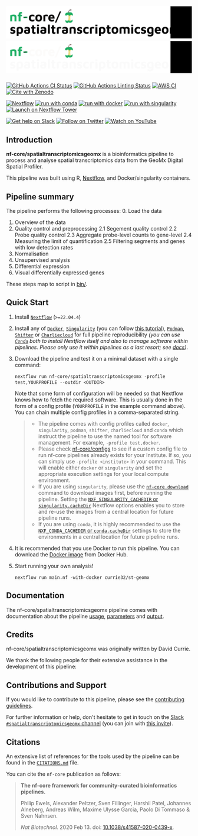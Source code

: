 # ![nf-core/spatialtranscriptomicsgeomx](docs/images/nf-core-spatialtranscriptomicsgeomx_logo_light.png#gh-light-mode-only) ![nf-core/spatialtranscriptomicsgeomx](docs/images/nf-core-spatialtranscriptomicsgeomx_logo_dark.png#gh-dark-mode-only)

[![GitHub Actions CI Status](https://github.com/nf-core/spatialtranscriptomicsgeomx/workflows/nf-core%20CI/badge.svg)](https://github.com/nf-core/spatialtranscriptomicsgeomx/actions?query=workflow%3A%22nf-core+CI%22)
[![GitHub Actions Linting Status](https://github.com/nf-core/spatialtranscriptomicsgeomx/workflows/nf-core%20linting/badge.svg)](https://github.com/nf-core/spatialtranscriptomicsgeomx/actions?query=workflow%3A%22nf-core+linting%22)
[![AWS CI](https://img.shields.io/badge/CI%20tests-full%20size-FF9900?logo=Amazon%20AWS)](https://nf-co.re/spatialtranscriptomicsgeomx/results)
[![Cite with Zenodo](http://img.shields.io/badge/DOI-10.5281/zenodo.XXXXXXX-1073c8)](https://doi.org/10.5281/zenodo.XXXXXXX)

[![Nextflow](https://img.shields.io/badge/nextflow%20DSL2-%E2%89%A521.10.3-23aa62.svg)](https://www.nextflow.io/)
[![run with conda](http://img.shields.io/badge/run%20with-conda-3EB049?logo=anaconda)](https://docs.conda.io/en/latest/)
[![run with docker](https://img.shields.io/badge/run%20with-docker-0db7ed?logo=docker)](https://www.docker.com/)
[![run with singularity](https://img.shields.io/badge/run%20with-singularity-1d355c.svg)](https://sylabs.io/docs/)
[![Launch on Nextflow Tower](https://img.shields.io/badge/Launch%20%F0%9F%9A%80-Nextflow%20Tower-%234256e7)](https://tower.nf/launch?pipeline=https://github.com/nf-core/spatialtranscriptomicsgeomx)

[![Get help on Slack](http://img.shields.io/badge/slack-nf--core%20%23spatialtranscriptomicsgeomx-4A154B?logo=slack)](https://nfcore.slack.com/channels/spatialtranscriptomicsgeomx)
[![Follow on Twitter](http://img.shields.io/badge/twitter-%40nf__core-1DA1F2?logo=twitter)](https://twitter.com/nf_core)
[![Watch on YouTube](http://img.shields.io/badge/youtube-nf--core-FF0000?logo=youtube)](https://www.youtube.com/c/nf-core)

## Introduction

**nf-core/spatialtranscriptomicsgeomx** is a bioinformatics pipeline to process and analyse spatial transcriptomics data from the GeoMx Digital Spatial Profiler.

This pipeline was built using R, [Nextflow](https://www.nextflow.io), and Docker/singularity containers.

## Pipeline summary

The pipeline performs the following processes:
0. Load the data
1. Overview of the data
2. Quality control and preprocessing
   2.1 Segement quality control
   2.2 Probe quality control
   2.3 Aggregate probe-level counts to gene-level
   2.4 Measuring the limit of quantification
   2.5 Filtering segments and genes with low detection rates
3. Normalisation
4. Unsupervised analysis
5. Differential expression
6. Visual differentially expressed genes

These steps map to script in [bin/](./bin/).

## Quick Start

1. Install [`Nextflow`](https://www.nextflow.io/docs/latest/getstarted.html#installation) (`>=22.04.4`)

2. Install any of [`Docker`](https://docs.docker.com/engine/installation/), [`Singularity`](https://www.sylabs.io/guides/3.0/user-guide/) (you can follow [this tutorial](https://singularity-tutorial.github.io/01-installation/)), [`Podman`](https://podman.io/), [`Shifter`](https://nersc.gitlab.io/development/shifter/how-to-use/) or [`Charliecloud`](https://hpc.github.io/charliecloud/) for full pipeline reproducibility _(you can use [`Conda`](https://conda.io/miniconda.html) both to install Nextflow itself and also to manage software within pipelines. Please only use it within pipelines as a last resort; see [docs](https://nf-co.re/usage/configuration#basic-configuration-profiles))_.

3. Download the pipeline and test it on a minimal dataset with a single command:

   ```console
   nextflow run nf-core/spatialtranscriptomicsgeomx -profile test,YOURPROFILE --outdir <OUTDIR>
   ```

   Note that some form of configuration will be needed so that Nextflow knows how to fetch the required software. This is usually done in the form of a config profile (`YOURPROFILE` in the example command above). You can chain multiple config profiles in a comma-separated string.

   > - The pipeline comes with config profiles called `docker`, `singularity`, `podman`, `shifter`, `charliecloud` and `conda` which instruct the pipeline to use the named tool for software management. For example, `-profile test,docker`.
   > - Please check [nf-core/configs](https://github.com/nf-core/configs#documentation) to see if a custom config file to run nf-core pipelines already exists for your Institute. If so, you can simply use `-profile <institute>` in your command. This will enable either `docker` or `singularity` and set the appropriate execution settings for your local compute environment.
   > - If you are using `singularity`, please use the [`nf-core download`](https://nf-co.re/tools/#downloading-pipelines-for-offline-use) command to download images first, before running the pipeline. Setting the [`NXF_SINGULARITY_CACHEDIR` or `singularity.cacheDir`](https://www.nextflow.io/docs/latest/singularity.html?#singularity-docker-hub) Nextflow options enables you to store and re-use the images from a central location for future pipeline runs.
   > - If you are using `conda`, it is highly recommended to use the [`NXF_CONDA_CACHEDIR` or `conda.cacheDir`](https://www.nextflow.io/docs/latest/conda.html) settings to store the environments in a central location for future pipeline runs.

4. It is recommended that you use Docker to run this pipeline. You can download the [Docker image](https://hub.docker.com/r/currie32/st-geomx) from Docker Hub.

5. Start running your own analysis!

   ```console
   nextflow run main.nf -with-docker currie32/st-geomx
   ```

## Documentation

The nf-core/spatialtranscriptomicsgeomx pipeline comes with documentation about the pipeline [usage](https://nf-co.re/spatialtranscriptomicsgeomx/usage), [parameters](https://nf-co.re/spatialtranscriptomicsgeomx/parameters) and [output](https://nf-co.re/spatialtranscriptomicsgeomx/output).

## Credits

nf-core/spatialtranscriptomicsgeomx was originally written by David Currie.

We thank the following people for their extensive assistance in the development of this pipeline:

<!-- TODO nf-core: If applicable, make list of people who have also contributed -->

## Contributions and Support

If you would like to contribute to this pipeline, please see the [contributing guidelines](.github/CONTRIBUTING.md).

For further information or help, don't hesitate to get in touch on the [Slack `#spatialtranscriptomicsgeomx` channel](https://nfcore.slack.com/channels/spatialtranscriptomicsgeomx) (you can join with [this invite](https://nf-co.re/join/slack)).

## Citations

<!-- TODO nf-core: Add citation for pipeline after first release. Uncomment lines below and update Zenodo doi and badge at the top of this file. -->
<!-- If you use  nf-core/spatialtranscriptomicsgeomx for your analysis, please cite it using the following doi: [10.5281/zenodo.XXXXXX](https://doi.org/10.5281/zenodo.XXXXXX) -->

<!-- TODO nf-core: Add bibliography of tools and data used in your pipeline -->

An extensive list of references for the tools used by the pipeline can be found in the [`CITATIONS.md`](CITATIONS.md) file.

You can cite the `nf-core` publication as follows:

> **The nf-core framework for community-curated bioinformatics pipelines.**
>
> Philip Ewels, Alexander Peltzer, Sven Fillinger, Harshil Patel, Johannes Alneberg, Andreas Wilm, Maxime Ulysse Garcia, Paolo Di Tommaso & Sven Nahnsen.
>
> _Nat Biotechnol._ 2020 Feb 13. doi: [10.1038/s41587-020-0439-x](https://dx.doi.org/10.1038/s41587-020-0439-x).
